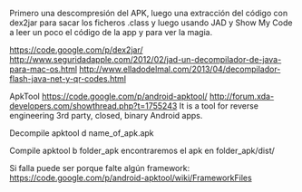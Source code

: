 Primero una descompresión del APK, luego una extracción del código con dex2jar para sacar los ficheros .class y luego usando JAD y Show My Code a leer un poco el código de la app y para ver la magia.

https://code.google.com/p/dex2jar/
http://www.seguridadapple.com/2012/02/jad-un-decompilador-de-java-para-mac-os.html
http://www.elladodelmal.com/2013/04/decompilador-flash-java-net-y-qr-codes.html



ApkTool
https://code.google.com/p/android-apktool/
http://forum.xda-developers.com/showthread.php?t=1755243
It is a tool for reverse engineering 3rd party, closed, binary Android apps.

Decompile
apktool d name_of_apk.apk

Compile
apktool b folder_apk
  encontraremos el apk en folder_apk/dist/

Si falla puede ser porque falte algún framework:
https://code.google.com/p/android-apktool/wiki/FrameworkFiles
